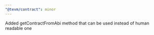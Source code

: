 ```yaml
---
"@tevm/contract": minor
---
```


Added getContractFromAbi method that can be used instead of human readable one
